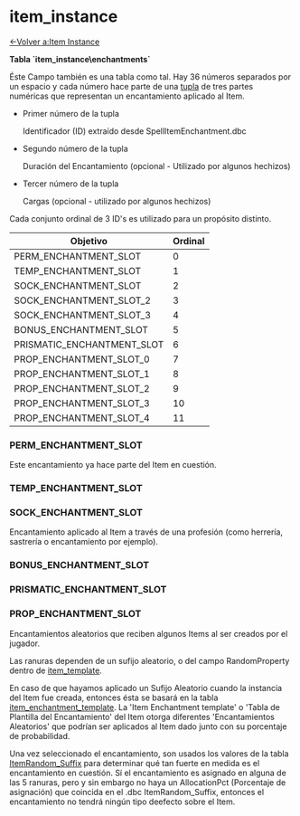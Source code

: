 
# item\_instance

[<-Volver a:Item Instance](item-instance)

**Tabla \`item\_instance\enchantments`**

Éste Campo también es una tabla como tal. Hay 36 números separados por un espacio y cada número hace parte de una [tupla](https://es.wikipedia.org/wiki/Tupla) de tres partes numéricas que representan un encantamiento aplicado al Item.

- Primer número de la tupla 

    Identificador (ID) extraído desde SpellItemEnchantment.dbc

- Segundo número de la tupla

    Duración del Encantamiento (opcional - Utilizado por algunos hechizos)

- Tercer número de la tupla

    Cargas (opcional - utilizado por algunos hechizos) 

Cada conjunto ordinal de 3 ID's es utilizado para un propósito distinto.

| Objetivo                      | Ordinal |
| ----------------------------- | ------- |
| PERM_ENCHANTMENT_SLOT         | 0       |
| TEMP_ENCHANTMENT_SLOT         | 1       |
| SOCK_ENCHANTMENT_SLOT         | 2       |
| SOCK_ENCHANTMENT_SLOT_2       | 3       |
| SOCK_ENCHANTMENT_SLOT_3       | 4       |
| BONUS_ENCHANTMENT_SLOT        | 5       |
| PRISMATIC_ENCHANTMENT_SLOT    | 6       |                   
| PROP_ENCHANTMENT_SLOT_0       | 7       |                   
| PROP_ENCHANTMENT_SLOT_1       | 8       |                   
| PROP_ENCHANTMENT_SLOT_2       | 9       |                   
| PROP_ENCHANTMENT_SLOT_3       | 10      |                   
| PROP_ENCHANTMENT_SLOT_4       | 11      |        

### PERM_ENCHANTMENT_SLOT

Este encantamiento ya hace parte del Item en cuestión.

### TEMP_ENCHANTMENT_SLOT
### SOCK_ENCHANTMENT_SLOT

Encantamiento aplicado al Item a través de una profesión (como herrería, sastrería o encantamiento por ejemplo).

### BONUS_ENCHANTMENT_SLOT        
### PRISMATIC_ENCHANTMENT_SLOT    
### PROP_ENCHANTMENT_SLOT       

Encantamientos aleatorios que reciben algunos Items al ser creados por el jugador. 

Las ranuras dependen de un sufijo aleatorio, o del campo RandomProperty dentro de [item_template](item_template#randomproperty).   

En caso de que hayamos aplicado un Sufijo Aleatorio cuando la instancia del Item fue creada, entonces ésta se basará en la tabla [item_enchantment_template](item_enchantment_template). La 'Item Enchantment template' o 'Tabla de Plantilla del Encantamiento' del Item otorga diferentes 'Encantamientos Aleatorios' que podrían ser aplicados al Item dado junto con su porcentaje de probabilidad.

Una vez seleccionado el encantamiento, son usados los valores de la tabla [ItemRandom_Suffix](ItemRandom_Suffix) para determinar qué tan fuerte en medida es el encantamiento en cuestión.  Sí el encantamiento es asignado en alguna de las 5 ranuras, pero y sin embargo no haya un AllocationPct (Porcentaje de asignación) que coincida en el .dbc ItemRandom_Suffix, entonces el encantamiento no tendrá ningún tipo deefecto sobre el Item. 
